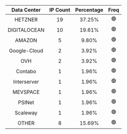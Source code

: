 | Data Center | IP Count | Percentage | Freq |
|:------------:|:--------:|:-----------:|:-----:|
| HETZNER | 19 | 37.25% | 🟢 |
| DIGITALOCEAN | 10 | 19.61% | 🟢 |
| AMAZON | 5 | 9.80% | 🟢 |
| Google-Cloud | 2 | 3.92% | 🟢 |
| OVH | 2 | 3.92% | 🟢 |
| Contabo | 1 | 1.96% | 🟢 |
| Interserver | 1 | 1.96% | 🟢 |
| MEVSPACE | 1 | 1.96% | 🟢 |
| PSINet | 1 | 1.96% | 🟢 |
| Scaleway | 1 | 1.96% | 🟢 |
| OTHER | 8 | 15.69% | 🟢 |